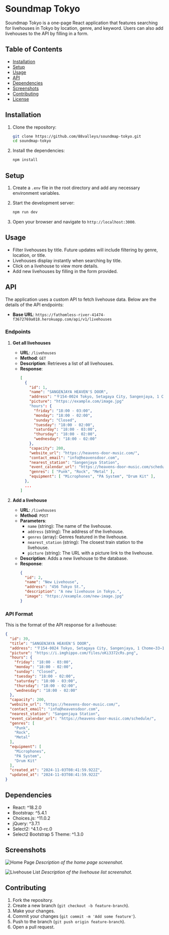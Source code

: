 # Soundmap Tokyo

Soundmap Tokyo is a one-page React application that features searching for livehouses in Tokyo by location, genre, and keyword. Users can also add livehouses to the API by filling in a form.

## Table of Contents

- [Installation](#installation)
- [Setup](#setup)
- [Usage](#usage)
- [API](#api)
- [Dependencies](#dependencies)
- [Screenshots](#screenshots)
- [Contributing](#contributing)
- [License](#license)

## Installation

1. Clone the repository:
    ```sh
    git clone https://github.com/88valleys/soundmap-tokyo.git
    cd soundmap-tokyo
    ```

2. Install the dependencies:
    ```sh
    npm install
    ```

## Setup

1. Create a `.env` file in the root directory and add any necessary environment variables.

2. Start the development server:
    ```sh
    npm run dev
    ```

3. Open your browser and navigate to `http://localhost:3000`.

## Usage

- Filter livehouses by title. Future updates will include filtering by genre, location, or title.
- Livehouses display instantly when searching by title.
- Click on a livehouse to view more details.
- Add new livehouses by filling in the form provided.

## API

The application uses a custom API to fetch livehouse data. Below are the details of the API endpoints:

- **Base URL**: `https://fathomless-river-41474-f3672769a018.herokuapp.com/api/v1/livehouses`

### Endpoints

1. **Get all livehouses**
    - **URL**: `/livehouses`
    - **Method**: `GET`
    - **Description**: Retrieves a list of all livehouses.
    - **Response**:
      ```json
      [
        {
          "id": 1,
          "name": "SANGENJAYA HEAVEN'S DOOR",
          "address": "〒154-0024 Tokyo, Setagaya City, Sangenjaya, 1 Chome−33−19 B1F",
          "picture": "https://example.com/image.jpg"
          "hours": {
            "friday": "18:00 - 03:00",
            "monday": "18:00 - 02:00",
            "sunday": "Closed",
            "tuesday": "18:00 - 02:00",
            "saturday": "18:00 - 03:00",
            "thursday": "18:00 - 02:00",
            "wednesday": "18:00 - 02:00"
          },
          "capacity": 200,
          "website_url": "https://heavens-door-music.com/",
          "contact_email": "info@heavensdoor.com",
          "nearest_station": "Sangenjaya Station",
          "event_calendar_url": "https://heavens-door-music.com/schedule/",
          "genres": [ "Punk", "Rock", "Metal" ],
          "equipment": [ "Microphones", "PA System", "Drum Kit" ],
        },
        ...
      ]
      ```

2. **Add a livehouse**
    - **URL**: `/livehouses`
    - **Method**: `POST`
    - **Parameters**:
      - `name` (string): The name of the livehouse.
      - `address` (string): The address of the livehouse.
      - `genres` (array): Genres featured in the livehouse.
      - `nearest_station` (string): The closest train station to the livehouse.
      - `picture` (string): The URL with a picture link to the livehouse.
    - **Description**: Adds a new livehouse to the database.
    - **Response**:
      ```json
      {
        "id": 2,
        "name": "New Livehouse",
        "address": "456 Tokyo St.",
        "description": "A new livehouse in Tokyo.",
        "image": "https://example.com/new-image.jpg"
      }
      ```

### API Format

This is the format of the API response for a livehouse:

```json
{
  "id": 39,
  "title": "SANGENJAYA HEAVEN'S DOOR",
  "address": "〒154-0024 Tokyo, Setagaya City, Sangenjaya, 1 Chome−33−19 B1F",
  "picture": "https://i.imghippo.com/files/oKi3372cRs.png",
  "hours": {
    "friday": "18:00 - 03:00",
    "monday": "18:00 - 02:00",
    "sunday": "Closed",
    "tuesday": "18:00 - 02:00",
    "saturday": "18:00 - 03:00",
    "thursday": "18:00 - 02:00",
    "wednesday": "18:00 - 02:00"
  },
  "capacity": 200,
  "website_url": "https://heavens-door-music.com/",
  "contact_email": "info@heavensdoor.com",
  "nearest_station": "Sangenjaya Station",
  "event_calendar_url": "https://heavens-door-music.com/schedule/",
  "genres": [
    "Punk",
    "Rock",
    "Metal"
  ],
  "equipment": [
    "Microphones",
    "PA System",
    "Drum Kit"
  ],
  "created_at": "2024-11-03T08:41:59.922Z",
  "updated_at": "2024-11-03T08:41:59.922Z"
}
```

## Dependencies

- React: ^18.2.0
- Bootstrap: ^5.4.1
- Choices.js: ^11.0.2
- jQuery: ^3.7.1
- Select2: ^4.1.0-rc.0
- Select2 Bootstrap 5 Theme: ^1.3.0

## Screenshots

![Home Page](path/to/homepage-screenshot.png)
*Description of the home page screenshot.*

![Livehouse List](path/to/livehouse-list-screenshot.png)
*Description of the livehouse list screenshot.*

## Contributing

1. Fork the repository.
2. Create a new branch (`git checkout -b feature-branch`).
3. Make your changes.
4. Commit your changes (`git commit -m 'Add some feature'`).
5. Push to the branch (`git push origin feature-branch`).
6. Open a pull request.
